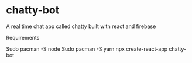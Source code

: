 # chatty-bot
A real time chat app called chatty built with react and firebase


Requirements

Sudo pacman -S node
Sudo pacman -S yarn
npx create-react-app chatty-bot
